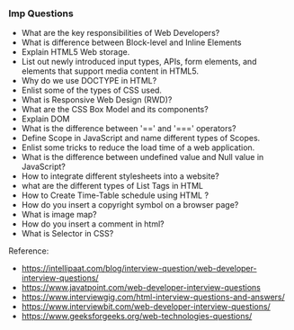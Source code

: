 ### Imp Questions

- What are the key responsibilities of Web Developers?
- What is difference between Block-level and Inline Elements
- Explain HTML5 Web storage.
- List out newly introduced input types, APIs, form elements, and elements that support media content in HTML5.
- Why do we use DOCTYPE in HTML?
- Enlist some of the types of CSS used.
- What is Responsive Web Design (RWD)?
- What are the CSS Box Model and its components?
- Explain DOM
- What is the difference between '==' and '===' operators?
- Define Scope in JavaScript and name different types of Scopes.
- Enlist some tricks to reduce the load time of a web application.
- What is the difference between undefined value and Null value in JavaScript?
- How to integrate different stylesheets into a website?
- what are the different types of List Tags in HTML
- How to Create Time-Table schedule using HTML ?
- How do you insert a copyright symbol on a browser page?
- What is image map?
- How do you insert a comment in html?
- What is Selector in CSS?


Reference:
- https://intellipaat.com/blog/interview-question/web-developer-interview-questions/
- https://www.javatpoint.com/web-developer-interview-questions
- https://www.interviewgig.com/html-interview-questions-and-answers/
- https://www.interviewbit.com/web-developer-interview-questions/
- https://www.geeksforgeeks.org/web-technologies-questions/

